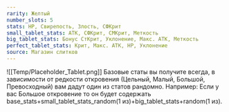```yaml
---
rarity: Желтый
number_slots: 5
stats: HP, Свирепость, Злость, СФКрит
small_tablet_stats: АТК, СФКрит, СМКрит, Меткость
big_tablet_stats: Бонус СтКрит, Уклонение, Макс. АТК, Меткость
perfect_tablet_stats: Крит, Макс. АТК, HP, Уклонение
source: Магазин слитков
---
```

![[Temp/Placeholder_Tablet.png]]
Базовые статы вы получите всегда, в зависимости от редкости откровения (Цельный, Малый, Большой, Превосходный) вам дадут один из статов рандомно. Например: Если у вас Большое откровение то он будет содержать base_stats+small_tablet_stats_random(1 из)+big_tablet_stats+random(1 из).
